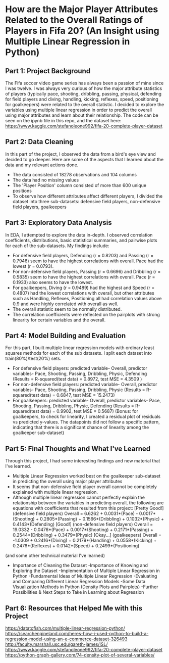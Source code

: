 # How are the Major Player Attributes Related to the Overall Ratings of Players in Fifa 20? (An Insight using Multiple Linear Regression in Python)

## Part 1: Project Background 
  The Fifa soccer video game series has always been a passion of mine since I was twelve. I was always very curious of how the major attribute statistics of players (typically pace, shooting, dribbling, passing, physical, defending for field players and diving, handling, kicking, reflexes, speed, positioning for goalkeepers) were related to the overall statistic. I decided to explore the variables using multiple linear regression in order to predict the overall using major attributes and learn about their relationship. The code can be seen on the ipynb file in this repo, and the dataset here: https://www.kaggle.com/stefanoleone992/fifa-20-complete-player-dataset

## Part 2: Data Cleaning
  In this part of the project, I observed the data from a bird's eye view and decided to go deeper. Here are some of the aspects that I learned about the data and my relevant actions done.
  - The data consisted of 18278 observations and 104 columns
  - The data had no missing values 
  - The 'Player Position' column consisted of more than 600 unique positions
  - To observe how different attributes affect different players, I divided the dataset into three sub-datasets: defensive field players, non-defensive field players, goalkeepers
  
## Part 3: Exploratory Data Analysis
  In EDA, I attempted to explore the data in-depth. I observed correlation coefficients, distributions, basic statistical summaries, and pairwise plots for each of the sub-datasets. My findings include:
  - For defensive field players, Defending (r = 0.8203) and Passing (r = 0.7946) seem to have the highest correlations with overall. Pace had the lowest (r = 0.0793).
  - For non-defensive field players, Passing (r = 0.6696) and Dribbling (r = 0.5835) seem to have the highest correlations with overall. Pace (r = 0.1933) also seems to have the lowest.
  - For goalkeepers, Diving (r = 0.9489) had the highest and Speed (r = 0.4807) had the lowest correlations with overall, but other attributes such as Handling, Reflexes, Positioning all had correlation values above 0.9 and were highly correlated with overall as well. 
  - The overall statistic seem to be normally distributed.
  - The correlation coefficients were reflected on the pairplots with strong linearity for certain variables and the overall.

## Part 4: Model Building and Evaluation
  For this part, I built multiple linear regression models with ordinary least squares methods for each of the sub datasets. I split each dataset into train(80%)/test(20%) sets.
  - For defensive field players: predicted variable- Overall, predictor variables- Pace, Shooting, Passing, Dribbling, Physic, Defending (Results = R-squared(test data) = 0.8972, test MSE = 4.3509 )
  - For non-defensive field players: predicted variable- Overall, predictor variables- Pace, Shooting, Passing, Dribbling, Physic (Results = R-squared(test data) = 0.6847, test MSE = 15.2473)
  - For goalkeepers: predicted variable- Overall, predictor variables- Pace, Shooting, Passing, Dribbling, Physic, Defending (Results = R-squared(test data) = 0.9902, test MSE = 0.5687) 
  (Bonus: for goalkeepers, to check for linearity, I created a residual plot of residuals vs predicted y-values. The datapoints did not follow a specific pattern, indicating that there is a significant chance of linearity among the goalkeeper sub-dataset)

## Part 5: Final Thoughts and What I've Learned
  Through this project, I had some interesting findings and new material that I've learned.
  - Multiple Linear Regression worked best on the goalkeeper sub-dataset in predicting the overall using major player attributes
  - It seems that non-defensive field player overall cannot be completely explained with multiple linear regression.
  - Although multiple linear regression cannot perfectly explain the relationship between the variables in predicting overall, the following are equations with coefficients that resulted from this project:
  [Pretty Good!] (defensive field players) Overall = 6.6262 + 0.0031*(Pace) - 0.0017*(Shooting) + 0.2805*(Passing) + 0.1566*(Dribbling) + 0.1032*(Physic) + 0.4143*(Defending)
  [Good!] (non-defensive field players) Overall = 19.0332 - 0.0476*(Pace) + 0.0017*(Shooting) + 0.2171*(Passing) + 0.2544*(Dribbling) + 0.3479*(Physic)
  [Okay...] (goalkeepers) Overall = -1.0309 + 0.2416*(Diving) + 0.2179*(Handling) + 0.0558*(Kicking) + 0.2476*(Reflexes) + 0.0142*(Speed) + 0.2499*(Positioning)
  
  (and some other technical material I've learned)
  - Importance of Cleaning the Dataset
  -Importance of Knowing and Exploring the Dataset
  -Implementation of Multiple Linear Regression in Python
  -Fundamental Ideas of Multiple Linear Regression
  -Evaluating and Comparing Different Linear Regression Models
  -Some Data Visualization Methods in Python (Density Plots and Pairplots)
  -Further Possibilities & Next Steps to Take in Learning about Regression


## Part 6: Resources that Helped Me with this Project

https://datatofish.com/multiple-linear-regression-python/
https://searchengineland.com/heres-how-i-used-python-to-build-a-regression-model-using-an-e-commerce-dataset-326493
http://faculty.marshall.usc.edu/gareth-james/ISL/
https://www.kaggle.com/stefanoleone992/fifa-20-complete-player-dataset 
https://python-graph-gallery.com/74-density-plot-of-several-variables/
